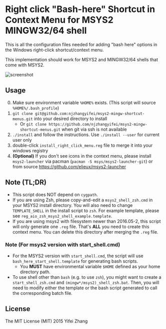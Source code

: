 # Right click "Bash-here" Shortcut in Context Menu for MSYS2 MINGW32/64 shell
This is all the configuration files needed for adding "bash here" options in 
the Windows right-click shortcut/context menu. 

This implementation should work for MSYS2 and MINGW32/64 shells that come with MSYS2.


![screenshot](https://cloud.githubusercontent.com/assets/2238599/15538737/d9d1e3a2-2232-11e6-9426-42c62c69925c.png)


## Usage
0. Make sure environment variable `%HOME%` exists. 
   (This script will source `%HOME%/.bash_profile`)
1. `git clone git@github.com:njzhangyifei/msys2-mingw-shortcut-menus.git` into
   your desired directory to install
   - Or `git clone https://github.com/njzhangyifei/msys2-mingw-shortcut-menus.git`
   when git via ssh is not available
2. `./install` and follow the instructions. Use `./install --user` for current user only
3. double-click `install_right_click_menu.reg` file to merge it into your
   windows registry
4. **(Optional)** If you don't see icons in the context menu, please install `msys2-launcher`
   via pacman (`pacman -S msys/msys2-launcher-git`) or from source https://github.com/elieux/msys2-launcher


## Note (TL;DR)
- This script does NOT depend on `cygpath`.
- If you are using Zsh, please copy-and-edit a `msys2_shell_zsh.cmd` in your
   MSYS2 install directory. You will also need to change `TEMPLATE_SHELL` in the
   install script to `zsh`. For example template, please see 
   `reg_aio_zsh_msys2_shell_example.template`.
- If you are using msys2 with filesystem newer than 2016.05-2, this script will
   only generate one `.reg` file. That's **ALL** you need to create this context
   menu. You can delete this directory after merging the `.reg` file.

### Note (For msys2 version with start_shell.cmd)
- For the MSYS2 version with `start_shell.cmd`, the script will 
  use `bash_here_start_shell.template` for generating bash scripts.
  - You **MUST** have environmental variable `$HOME` defined as 
    your home directory path.
- To use shell other than `bash` (e.g. to use `zsh`), you might want to create a 
  `start_shell_zsh.cmd` and `(mingw*/msys2)_shell_zsh.bat`. Then, you will need
  to modify either the template or the bash script generated to call the
  corresponding batch file.

## License
The MIT License (MIT) 2015 Yifei Zhang
